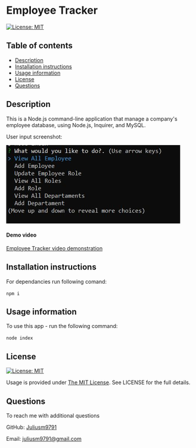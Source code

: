 # Employee Tracker
 [![License: MIT](https://img.shields.io/badge/License-MIT-yellow.svg)](https://opensource.org/licenses/MIT)


  ## Table of contents
  - [Description](#description)
  - [Installation instructions](#installation-instructions)
  - [Usage information](#usage-information)
  - [License](#license)
  - [Questions](#questions)


  ## Description

  This is a Node.js command-line application that manage a company's employee database, using Node.js, Inquirer, and MySQL.

  User input screenshot:
  
  ![Employee Tracker](./images/screen.jpg)

  #### Demo video

  [Employee Tracker video demonstration]()


  ## Installation instructions

  For dependancies run following comand:

  ```npm i```

  ## Usage information

  To use this app - run the following command:

 ```node index```

  ## License

  [![License: MIT](https://img.shields.io/badge/License-MIT-yellow.svg)](https://opensource.org/licenses/MIT)

  Usage is provided under [The MIT License](https://opensource.org/licenses/MIT). See LICENSE for the full details.

  ## Questions

  To reach me with additional questions

  GitHub: [Juliusm9791](https://github.com/Juliusm9791)

  Email: juliusm9791@gmail.com